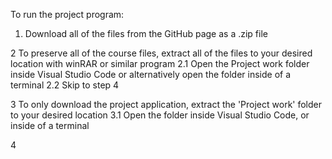 To run the project program: 
1. Download all of the files from the GitHub page as a .zip file

2 To preserve all of the course files, extract all of the files to your desired location with winRAR or similar program
  2.1 Open the Project work folder inside Visual Studio Code or alternatively open the folder inside of a terminal
  2.2 Skip to step 4

3 To only download the project application, extract the 'Project work' folder to your desired location
  3.1 Open the folder inside Visual Studio Code, or inside of a terminal
  
4
